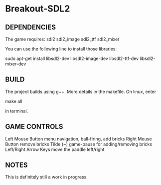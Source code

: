 # Breakout-SDL2


DEPENDENCIES
------------
The game requires: 
sdl2
sdl2_image
sdl2_ttf
sdl2_mixer 

You can use the following line to install those libraries:

sudo apt-get install libsdl2-dev libsdl2-image-dev libsdl2-ttf-dev libsdl2-mixer-dev


BUILD
-----
The project builds using g++. More details in the makefile. On linux, enter 

make all 

in terminal.  


GAME CONTROLS
-------------
Left Mouse Button       menu navigation, ball-firing, add bricks 
Right Mouse Button      remove bricks 
Tilde (~)               game-pause for adding/removing bricks
Left/Right Arrow Keys   move the paddle left/right 


NOTES
-----
This is definitely still a work in progress. 
